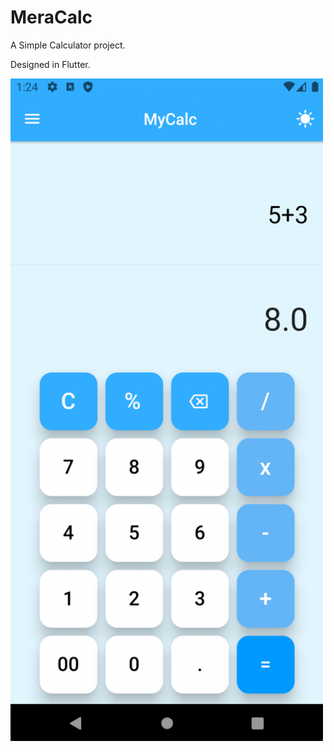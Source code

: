# MeraCalc

A Simple Calculator project.

Designed in Flutter.

<img src = "images/Screenshot.png" width="500" >
